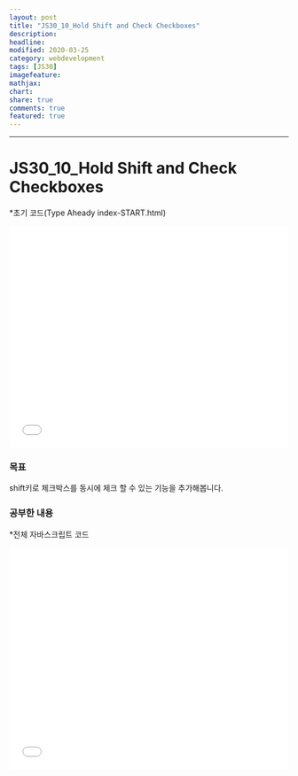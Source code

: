 ```yaml
---
layout: post
title: "JS30_10_Hold Shift and Check Checkboxes"
description:
headline:
modified: 2020-03-25
category: webdevelopment
tags: [JS30]
imagefeature:
mathjax:
chart:
share: true
comments: true
featured: true
---
```


---

# JS30_10_Hold Shift and Check Checkboxes



*초기 코드(Type Aheady index-START.html)
<div class="code">
<iframe width="100%" height="400" src="//jsfiddle.net/lsh58/asej3v58/embedded/html,result/dark/" allowfullscreen="allowfullscreen" allowpaymentrequest frameborder="0"></iframe>
</div>

### 목표
shift키로 체크박스를 동시에 체크 할 수 있는 기능을 추가해봅니다.

### 공부한 내용  

*전체 자바스크립트 코드
<div class="code">
<iframe width="100%" height="400" src="//jsfiddle.net/lsh58/asej3v58/1/embedded/js/dark/" allowfullscreen="allowfullscreen" allowpaymentrequest frameborder="0"></iframe>
</div>

